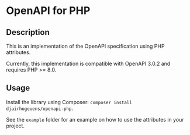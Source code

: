 # OpenAPI for PHP

## Description

This is an implementation of the OpenAPI specification using PHP attributes.

Currently, this implementation is compatible with OpenAPI 3.0.2 and requires PHP >= 8.0.

## Usage

Install the library using Composer: `composer install djairhogeuens/openapi-php`.

See the `example` folder for an example on how to use the attributes in your project.
